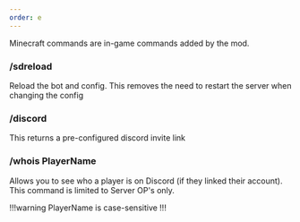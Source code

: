 ```yaml
---
order: e
---
```


Minecraft commands are in-game commands added by the mod.

### /sdreload
Reload the bot and config. This removes the need to restart the server when changing the config

### /discord
This returns a pre-configured discord invite link

### /whois PlayerName
Allows you to see who a player is on Discord (if they linked their account). This command is limited to Server OP's only.

!!!warning
PlayerName is case-sensitive
!!!
